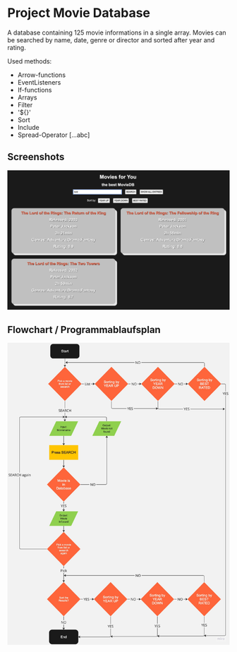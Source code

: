 
# Project Movie Database

A database containing 125 movie informations in a single array. Movies can be searched by name, date, genre or director and sorted after year and rating.

Used methods:
- Arrow-functions
- EventListeners
- If-functions
- Arrays
- Filter
- '${}'
- Sort 
- Include
- Spread-Operator [...abc]
## Screenshots

![App Screenshot](./assets/img/screenshot.png)


## Flowchart / Programmablaufsplan

![App Screenshot](./assets/img/Flowchart.jpg)


